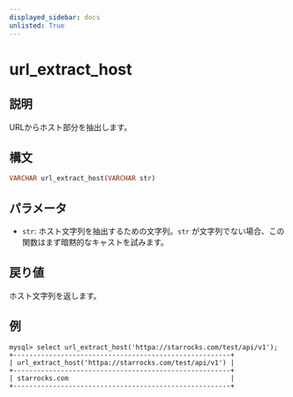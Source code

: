 ```yaml
---
displayed_sidebar: docs
unlisted: True
---
```


# url_extract_host

## 説明

URLからホスト部分を抽出します。

## 構文

```haskell
VARCHAR url_extract_host(VARCHAR str)
```

## パラメータ

- `str`: ホスト文字列を抽出するための文字列。`str` が文字列でない場合、この関数はまず暗黙的なキャストを試みます。

## 戻り値

ホスト文字列を返します。

## 例

```plaintext
mysql> select url_extract_host('httpa://starrocks.com/test/api/v1');
+-------------------------------------------------------+
| url_extract_host('httpa://starrocks.com/test/api/v1') |
+-------------------------------------------------------+
| starrocks.com                                         |
+-------------------------------------------------------+
```
